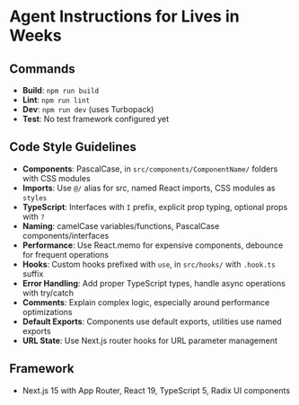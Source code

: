 # Agent Instructions for Lives in Weeks

## Commands
- **Build**: `npm run build`
- **Lint**: `npm run lint`
- **Dev**: `npm run dev` (uses Turbopack)
- **Test**: No test framework configured yet

## Code Style Guidelines
- **Components**: PascalCase, in `src/components/ComponentName/` folders with CSS modules
- **Imports**: Use `@/` alias for src, named React imports, CSS modules as `styles`
- **TypeScript**: Interfaces with `I` prefix, explicit prop typing, optional props with `?`
- **Naming**: camelCase variables/functions, PascalCase components/interfaces
- **Performance**: Use React.memo for expensive components, debounce for frequent operations
- **Hooks**: Custom hooks prefixed with `use`, in `src/hooks/` with `.hook.ts` suffix
- **Error Handling**: Add proper TypeScript types, handle async operations with try/catch
- **Comments**: Explain complex logic, especially around performance optimizations
- **Default Exports**: Components use default exports, utilities use named exports
- **URL State**: Use Next.js router hooks for URL parameter management

## Framework
- Next.js 15 with App Router, React 19, TypeScript 5, Radix UI components
